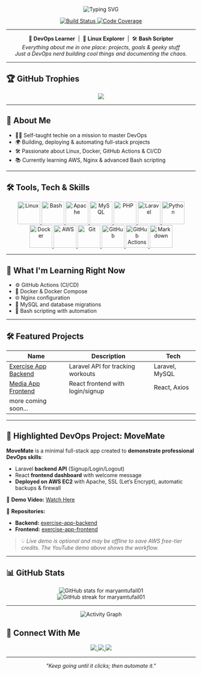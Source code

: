 <p align="center">
  <img src="https://readme-typing-svg.herokuapp.com?font=Fira+Code&size=34&duration=3000&pause=1000&color=F78A22&center=true&width=1000&lines=Hi%2C+I'm+Maryam+Tufail;DevOps+Learner+%7C+Linux+Explorer+%7C+Bash+Scripter;Learning+Docker%2C+CI%2FCD%2C+Nginx+and+more" alt="Typing SVG" />
</p>

<p align="center">
  <a href="https://github.com/maryamtufail01/exercise-app-backend/actions/workflows/backend.yml">
    <img src="https://img.shields.io/github/actions/workflow/status/maryamtufail01/exercise-app-backend/backend.yml?branch=main&style=for-the-badge" alt="Build Status" />
  </a>
  <a href="https://codecov.io/gh/maryamtufail01/exercise-app-backend">
    <img src="https://img.shields.io/codecov/c/github/maryamtufail01/exercise-app-backend?style=for-the-badge" alt="Code Coverage" />
  </a>
</p>

---

<p align="center">
  🚀 <b>DevOps Learner</b> &nbsp;|&nbsp; 🐧 <b>Linux Explorer</b> &nbsp;|&nbsp; 🛠️ <b>Bash Scripter</b><br>
  <i>Everything about me in one place: projects, goals & geeky stuff<br>
  Just a DevOps nerd building cool things and documenting the chaos.</i>
</p>


---

## 🏆 GitHub Trophies

<p align="center">
  <img src="https://github-profile-trophy.vercel.app/?username=maryamtufail01&theme=onedark&column=7" />
</p>


---

## 🚀 About Me

- 🧑‍💻 Self-taught techie on a mission to master DevOps
- 🌍 Building, deploying & automating full-stack projects
- 🛠️ Passionate about Linux, Docker, GitHub Actions & CI/CD
- 📚 Currently learning AWS, Nginx & advanced Bash scripting

---

## 🛠️ Tools, Tech & Skills

<div align="center">
  <!-- OS & Shell -->
  <a href="https://www.linux.org/" target="_blank">
    <img src="https://cdn.simpleicons.org/linux/FCC624" alt="Linux" width="60" height="60"/>
  </a>
  <a href="https://www.gnu.org/software/bash/" target="_blank">
    <img src="https://cdn.simpleicons.org/gnubash/4EAA25" alt="Bash" width="60" height="60"/>
  </a>

  <!-- Backend Stack -->
  <a href="https://www.apache.org/" target="_blank">
    <img src="https://cdn.simpleicons.org/apache/D22128" alt="Apache" width="60" height="60"/>
  </a>
  <a href="https://www.mysql.com/" target="_blank">
    <img src="https://cdn.simpleicons.org/mysql/4479A1" alt="MySQL" width="60" height="60"/>
  </a>
  <a href="https://www.php.net/" target="_blank">
    <img src="https://cdn.simpleicons.org/php/777BB4" alt="PHP" width="60" height="60"/>
  </a>
  <a href="https://laravel.com/" target="_blank">
    <img src="https://cdn.simpleicons.org/laravel/FF2D20" alt="Laravel" width="60" height="60"/>
  </a>
<a href="https://www.python.org/" target="_blank">
  <img src="https://cdn.simpleicons.org/python/3776AB" alt="Python" width="60" height="60"/>
</a>


  <!-- DevOps & Cloud -->
  <a href="https://www.docker.com/" target="_blank">
    <img src="https://cdn.simpleicons.org/docker/2496ED" alt="Docker" width="60" height="60"/>
  </a>
  <a href="https://aws.amazon.com/" target="_blank">
    <img src="https://img.icons8.com/color/60/amazon-web-services.png" alt="AWS" width="60" height="60"/>
  </a>
  <a href="https://git-scm.com/" target="_blank">
    <img src="https://cdn.simpleicons.org/git/F05032" alt="Git" width="60" height="60"/>
  </a>
  <a href="https://github.com/" target="_blank">
    <img src="https://cdn.simpleicons.org/github/181717" alt="GitHub" width="60" height="60"/>
  </a>
  <a href="https://docs.github.com/en/actions" target="_blank">
    <img src="https://cdn.simpleicons.org/githubactions/2088FF" alt="GitHub Actions" width="60" height="60"/>
  </a>
  <a href="https://www.markdownguide.org/" target="_blank">
    <img src="https://cdn.simpleicons.org/markdown/000000" alt="Markdown" width="60" height="60"/>
  </a>
</div>

---

## 🧠 What I'm Learning Right Now

- ⚙️ GitHub Actions (CI/CD)
- 🐳 Docker & Docker Compose
- 🌐 Nginx configuration
- 🐘 MySQL and database migrations
- 📜 Bash scripting with automation

---

## 🛠️ Featured Projects

| Name | Description | Tech |
|------|-------------|------|
| [Exercise App Backend](https://github.com/maryamtufail01/exercise-app-backend) | Laravel API for tracking workouts | Laravel, MySQL |
| [Media App Frontend](https://github.com/Maryam12144/media-app-frontend) | React frontend with login/signup | React, Axios |
| more coming soon... |

---
## 🌟 Highlighted DevOps Project: MoveMate

**MoveMate** is a minimal full-stack app created to **demonstrate professional DevOps skills**:  
- Laravel **backend API** (Signup/Login/Logout)  
- React **frontend dashboard** with welcome message  
- **Deployed on AWS EC2** with Apache, SSL (Let’s Encrypt), automatic backups & firewall  

🎥 **Demo Video:** [Watch Here](https://youtu.be/3gB2V_853ew)  

🔹 **Repositories:**  
- **Backend:** [exercise-app-backend](https://github.com/maryamtufail01/exercise-app-backend)  
- **Frontend:** [exercise-app-frontend](https://github.com/maryamtufail01/exercise-app-frontend)  

> 💡 *Live demo is optional and may be offline to save AWS free-tier credits. The YouTube demo above shows the workflow.*

---

## 📊 GitHub Stats

<div align="center">
  <img src="https://github-readme-stats.vercel.app/api?username=maryamtufail01&show_icons=true&theme=radical" alt="GitHub stats for maryamtufail01"/>
  <br/>
  <img src="https://github-readme-streak-stats.herokuapp.com/?user=maryamtufail01&theme=radical" alt="GitHub streak for maryamtufail01"/>
</div>

---

<p align="center">
  <img src="https://github-readme-activity-graph.vercel.app/graph?username=maryamtufail01&theme=github-compact" alt="Activity Graph" />
</p>

## 📢 Connect With Me

<p align="center">
  <a href="mailto:maryamtufail01@gmail.com">
    <img src="https://img.shields.io/badge/Email-D14836?style=for-the-badge&logo=gmail&logoColor=white" />
  </a>
  <a href="https://github.com/maryamtufail01">
    <img src="https://img.shields.io/badge/GitHub-100000?style=for-the-badge&logo=github&logoColor=white" />
  </a>
  <a href="https://www.linkedin.com/in/maryam-tufail">
    <img src="https://img.shields.io/badge/LinkedIn-0A66C2?style=for-the-badge&logo=linkedin&logoColor=white" />
  </a>
</p>

---


<p align="center"><i>"Keep going until it clicks; then automate it."</i></p>


